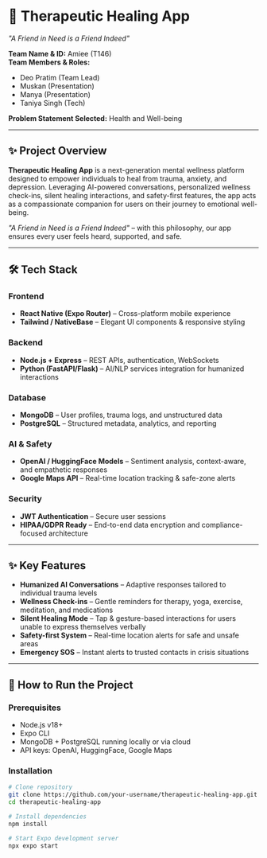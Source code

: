 # 🌱 Therapeutic Healing App  
*"A Friend in Need is a Friend Indeed"*  

**Team Name & ID:** Amiee (T146)  
**Team Members & Roles:**  
- Deo Pratim (Team Lead)  
- Muskan (Presentation)  
- Manya (Presentation)  
- Taniya Singh (Tech)  

**Problem Statement Selected:** Health and Well-being  

---

## ✨ Project Overview
**Therapeutic Healing App** is a next-generation mental wellness platform designed to empower individuals to heal from trauma, anxiety, and depression. Leveraging AI-powered conversations, personalized wellness check-ins, silent healing interactions, and safety-first features, the app acts as a compassionate companion for users on their journey to emotional well-being.  

*"A Friend in Need is a Friend Indeed"* – with this philosophy, our app ensures every user feels heard, supported, and safe.  

---

## 🛠️ Tech Stack  

### Frontend
- **React Native (Expo Router)** – Cross-platform mobile experience  
- **Tailwind / NativeBase** – Elegant UI components & responsive styling  

### Backend
- **Node.js + Express** – REST APIs, authentication, WebSockets  
- **Python (FastAPI/Flask)** – AI/NLP services integration for humanized interactions  

### Database
- **MongoDB** – User profiles, trauma logs, and unstructured data  
- **PostgreSQL** – Structured metadata, analytics, and reporting  

### AI & Safety
- **OpenAI / HuggingFace Models** – Sentiment analysis, context-aware, and empathetic responses  
- **Google Maps API** – Real-time location tracking & safe-zone alerts  

### Security
- **JWT Authentication** – Secure user sessions  
- **HIPAA/GDPR Ready** – End-to-end data encryption and compliance-focused architecture  

---

## ✨ Key Features
- **Humanized AI Conversations** – Adaptive responses tailored to individual trauma levels  
- **Wellness Check-ins** – Gentle reminders for therapy, yoga, exercise, meditation, and medications  
- **Silent Healing Mode** – Tap & gesture-based interactions for users unable to express themselves verbally  
- **Safety-first System** – Real-time location alerts for safe and unsafe areas  
- **Emergency SOS** – Instant alerts to trusted contacts in crisis situations  

---

## 🚀 How to Run the Project  

### Prerequisites
- Node.js v18+  
- Expo CLI  
- MongoDB + PostgreSQL running locally or via cloud  
- API keys: OpenAI, HuggingFace, Google Maps  

### Installation

```bash
# Clone repository
git clone https://github.com/your-username/therapeutic-healing-app.git
cd therapeutic-healing-app

# Install dependencies
npm install

# Start Expo development server
npx expo start
